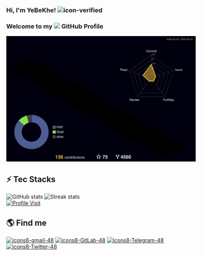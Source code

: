### Hi, I'm YeBeKhe! ![icon-verified](https://img.icons8.com/color/48/verified-account--v1.png)

### Welcome to my <img src="https://img.icons8.com/color/96/000000/github--v1.png" height="24"/> GitHub Profile
<!--
**YeBeKhe/YeBeKhe** is a ✨ _special_ ✨ repository because its `README.md` (this file) appears on your GitHub profile.

Here are some ideas to get you started:
-->
![](./profile-3d-contrib/profile-night-rainbow.svg)

## ⚡ Tec Stacks

![GitHub stats](https://github-readme-stats-git-masterrstaa-rickstaa.vercel.app/api?username=YeBeKhe&theme=cobalt2&show_icons=true&card_width=495px)
![Streak stats](https://github-readme-streak-stats.herokuapp.com/?user=YeBeKhe&show_icons=true&theme=tokyonight)  
[![Profile Visit](https://visitcount.itsvg.in/api?id=YeBeKhe&label=Profile%20Views&color=1&icon=1&pretty=true)](https://github.com/YeBeKhe)


## 🌎 Find me

[![icons8-gmail-48](https://user-images.githubusercontent.com/74541595/179397245-37cdb849-4283-4f70-956c-f2e739e44401.png)](mailto:YeBeKhe@gmail.com)
[![icons8-GitLab-48](https://img.icons8.com/color/48/null/gitlab.png)](https://gitlab.com/YeBeKhe)
[![icons8-Telegram-48](https://img.icons8.com/fluency/48/null/telegram-app.png)](https://t.me/YeBeKhe)
[![icons8-Twitter-48](https://img.icons8.com/color/48/twitter--v1.png)](https://twitter.com/YeBeKhe)

